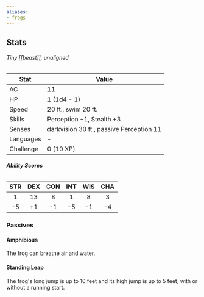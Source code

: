```yaml
---
aliases:
- frogs
---
```

## Stats
###### *Tiny [[beast]], unaligned*
| Stat      | Value                                    |
| --------- | ---------------------------------------- |
| AC        | 11                                       |
| HP        | 1 (1d4 - 1)                              |
| Speed     | 20 ft., swim 20 ft.                      |
| Skills    | Perception +1, Stealth +3                |
| Senses    | darkvision 30 ft., passive Perception 11 |
| Languages | -                                        |
| Challenge | 0 (10 XP)                                |
###### **Ability Scores**
| STR | DEX | CON | INT | WIS | CHA |
|:---:|:---:|:---:|:---:|:---:|:---:|
|  1  | 13  |  8  |  1  |  8  |  3  |
| -5  | +1  | -1  | -5  | -1  | -4  |
### Passives
#### Amphibious
The frog can breathe air and water.
#### Standing Leap
The frog's long jump is up to 10 feet and its high jump is up to 5 feet, with or without a running start.